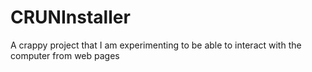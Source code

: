 # CRUNInstaller

A crappy project that I am experimenting to be able to interact with the computer from web pages
